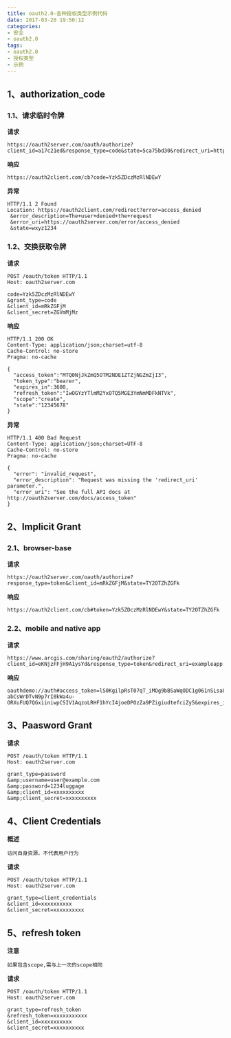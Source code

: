 ```yaml
---
title: oauth2.0-各种授权类型示例代码
date: 2017-03-20 19:50:12
categories:
- 安全
- oauth2.0
tags:
- oauth2.0
- 授权类型
- 示例
---
```

## 1、authorization_code
### 1.1、请求临时令牌
**请求**
```
https://oauth2server.com/oauth/authorize?client_id=a17c21ed&response_type=code&state=5ca75bd30&redirect_uri=https://oauth2client.com/auth
```
**响应**
```
https://oauth2client.com/cb?code=Yzk5ZDczMzRlNDEwY
```
<!-- more -->
**异常**
```
HTTP/1.1 2 Found
Location: https://oauth2client.com/redirect?error=access_denied
 &error_description=The+user+denied+the+request
 &error_uri=https://oauth2server.com/error/access_denied
 &state=wxyz1234
```
### 1.2、交换获取令牌
**请求**
```
POST /oauth/token HTTP/1.1
Host: oauth2server.com
 
code=Yzk5ZDczMzRlNDEwY
&grant_type=code
&client_id=mRkZGFjM
&client_secret=ZGVmMjMz
```
**响应**
```
HTTP/1.1 200 OK
Content-Type: application/json;charset=utf-8
Cache-Control: no-store
Pragma: no-cache
 
{
  "access_token":"MTQ0NjJkZmQ5OTM2NDE1ZTZjNGZmZjI3",
  "token_type":"bearer",
  "expires_in":3600,
  "refresh_token":"IwOGYzYTlmM2YxOTQ5MGE3YmNmMDFkNTVk",
  "scope":"create",
  "state":"12345678"
}
```
**异常**
```
HTTP/1.1 400 Bad Request
Content-Type: application/json;charset=UTF-8
Cache-Control: no-store
Pragma: no-cache
 
{
  "error": "invalid_request",
  "error_description": "Request was missing the 'redirect_uri' parameter.",
  "error_uri": "See the full API docs at http://oauth2server.com/docs/access_token"
}
```
## 2、Implicit Grant
### 2.1、browser-base
**请求**
```
https://oauth2server.com/oauth/authorize?response_type=token&client_id=mRkZGFjM&state=TY2OTZhZGFk
```
**响应**
```
https://oauth2client.com/cb#token=Yzk5ZDczMzRlNDEwY&state=TY2OTZhZGFk
```
### 2.2、mobile and native app
**请求**
```
https://www.arcgis.com/sharing/oauth2/authorize?client_id=eKNjzFFjH9A1ysYd&response_type=token&redirect_uri=exampleapp://auth
```
**响应**
```
oauthdemo://auth#access_token=lS0KgilpRsT07qT_iMOg9bBSaWqODC1g061nSLsa8gV2GYtyynB6A-abCsWrDTvN9p7rI0kWa4u-ORXuFUQ7QGxiiniwpCSIV1AqzoLRHF1hYcI4joeDPOzZa9PZigiudtefciZy5&expires_in=7199&username=aaronpk
```
## 3、Paasword Grant
**请求**
```
POST /oauth/token HTTP/1.1
Host: oauth2server.com
 
grant_type=password
&amp;username=user@example.com
&amp;password=1234luggage
&amp;client_id=xxxxxxxxxx
&amp;client_secret=xxxxxxxxxx
```
## 4、Client Credentials
**概述**
```
访问自身资源，不代表用户行为
```
**请求**
```
POST /oauth/token HTTP/1.1
Host: oauth2server.com
 
grant_type=client_credentials
&client_id=xxxxxxxxxx
&client_secret=xxxxxxxxxx
```

## 5、refresh token
**注意**
```
如果包含scope,需与上一次的scope相同
```
**请求**
```
POST /oauth/token HTTP/1.1
Host: oauth2server.com
 
grant_type=refresh_token
&refresh_token=xxxxxxxxxxx
&client_id=xxxxxxxxxx
&client_secret=xxxxxxxxxx
```

